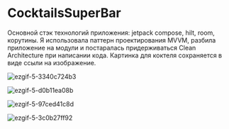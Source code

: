 # CocktailsSuperBar

Основной стэк технологий приложения: jetpack compose, hilt, room, корутины. 
Я использовала паттерн проектирования MVVM, разбила приложение на модули и постаралась придерживаться Clean Architecture при написании кода.
Картинка для коктеля сохраняется в виде ссыли на изображение.


![ezgif-5-3340c724b3](https://github.com/dkkdark/CocktailsSuperBar/assets/49618961/51576bf0-b451-4417-8a53-615062985b91)


![ezgif-5-d0b11ea08b](https://github.com/dkkdark/CocktailsSuperBar/assets/49618961/36dd7afa-f0b3-4eb0-93d9-9570f0b730a3)


![ezgif-5-97ced41c8d](https://github.com/dkkdark/CocktailsSuperBar/assets/49618961/9438f5a9-ee9b-4f92-801f-42faeac38032)


![ezgif-5-3c0b27ff92](https://github.com/dkkdark/CocktailsSuperBar/assets/49618961/538bcdc3-a59a-42db-8b12-a89670f37698)
